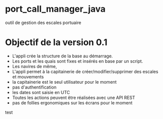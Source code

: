 # port_call_manager_java
outil de gestion des escales portuaire

# Objectif de la version 0.1
- L'appli crée la structure de la base au démarrage.
- Les ports et les quais sont fixes et insérés en base par un script.
- Les navires de même,
- L'appli permet à la capitainerie de créer/modifier/supprimer des escales et mouvements
- la capitainerie est le seul utilisateur pour le moment
- pas d'authentification
- les dates sont saisie en UTC
- Toutes les actions peuvent être réalisées avec une API REST
- pas de follies ergonomiques sur les écrans pour le moment

test
